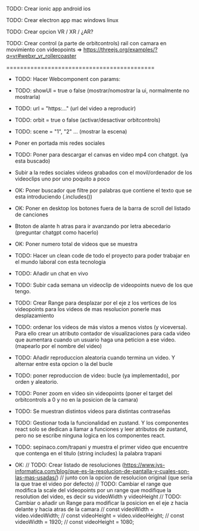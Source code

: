 
TODO: Crear ionic app android ios

TODO: Crear electron app mac windows linux

TODO: Crear opcion VR / XR / ¿AR?

TODO: Crear control (a parte de orbitcontrols) rail con camara en movimiento con videopoints => https://threejs.org/examples/?q=vr#webxr_vr_rollercoaster


===========================================

- TODO: Hacer Webcomponent con params:
 - TODO: showUI = true o false (mostrar/nomostrar la ui, normalmente no mostrarla)
 - TODO: url = "https:..." (url del video a reproducir)
 - TODO: orbit = true o false (activar/desactivar orbitcontrols)
 - TODO: scene = "1", "2" ... (mostrar la escena)

 - Poner en portada mis redes sociales

 - TODO: Poner para descargar el canvas en video mp4 con chatgpt. (ya esta buscado)

 - Subir a la redes sociales videos grabados con el movil/ordenador de los videoclips uno por uno poquito a poco

 - OK: Poner buscador que filtre por palabras que contiene el texto que se esta introduciendo (.includes())

 - OK: Poner en desktop los botones fuera de la barra de scroll del listado de canciones

 - Btoton de alante h atras para ir avanzando por letra abecedario (preguntar chatgpt como hacerlo)

 - OK: Poner numero total de videos que se muestra

 - TODO: Hacer un clean code de todo el proyecto para poder trabajar en el mundo laboral con esta tecnologia

- TODO: Añadir un chat en vivo

- TODO: Subir cada semana un videoclip de videopoints nuevo de los que tengo.

- TODO: Crear Range para desplazar por el eje z los vertices de los videopoints para los videos de mas resolucion ponerle mas desplazamiento

- TODO: ordenar los videos de más vistos a menos vistos (y viceversa). Para ello crear un atributo contador de visualizaciones para cada video que aumentara cuando un usuario haga una peticion a ese video. (mapearlo por el nombre del video)

- TODO: Añadir reproduccion aleatoria cuando termina un video. Y alternar entre esta opcion o la del bucle

- TODO: poner reproduccion de video: bucle (ya implementado), por orden y aleatorio.

- TODO: Poner zoom en video sin videopoints (poner el target del orbitcontrols a 0 y no en la posicion de la camara)

- TODO: Se muestran distintos videos para distintas contraseñas

- TODO: Gestionar toda la funcionalidad en zustand. Y los componentes react solo se dedican a llamar a funciones y leer atributos de zustand, pero no se escribe ninguna logica en los componentes react.

- TODO: sepinaco.com/trapani y muestra el primer video que encuentre que contenga en el titulo (string includes) la palabra trapani

- OK:
      // TODO: Crear listado de resoluciones (https://www.jvs-informatica.com/blog/que-es-la-resolucion-de-pantalla-y-cuales-son-las-mas-usadas/)
      // junto con la opcion de resolucion original (que seria la que trae el video por defecto)
      // TODO: Cambiar el range que modifica la scale del videopoints por un range que modifique la resolution del video, es decir su videoWidth y videoHeight
      // TODO: Cambiar o añadir un Range para modificar la posicion en el eje z hacia delante y hacia atras de la camara
      // const videoWidth = video.videoWidth;
      // const videoHeight = video.videoHeight;
      // const videoWidth = 1920;
      // const videoHeight = 1080;